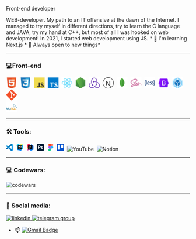 Front-end developer 

WEB-developer. My path to an IT offensive at the dawn of the Internet. I managed to try myself in different directions, try to learn the C language and JAVA, try my hand at C++, but most of all I was hooked on web development! In 2021, I started web development using JS. * 🧠 I'm learning Next.js * 🤝 Always open to new things* 

---
### 💻Front-end
<div>
  <img src="https://github.com/devicons/devicon/blob/master/icons/html5/html5-original.svg" title="html5" alt="html5" width="30" height="30"/>&nbsp;
  <img src="https://github.com/devicons/devicon/blob/master/icons/css3/css3-original.svg" title="css" alt="css" width="30" height="30"/>&nbsp;
  <img src="https://github.com/devicons/devicon/blob/master/icons/javascript/javascript-original.svg" title="javascript" alt="javascript" width="30" height="30"/>&nbsp;
  <img src="https://github.com/devicons/devicon/blob/master/icons/typescript/typescript-original.svg" title="typescript" alt="typescript" width="30" height="30"/>&nbsp;
  <img src="https://github.com/devicons/devicon/blob/master/icons/react/react-original.svg" title="reactjs" alt="reactjs" width="30" height="30"/>&nbsp;
  <img src="https://github.com/devicons/devicon/blob/master/icons/nodejs/nodejs-original.svg" title="nodejs" alt="nodejs" width="30" height="30"/>&nbsp;
  <img src="https://github.com/devicons/devicon/blob/master/icons/redux/redux-original.svg" title="redux" alt="redux" width="30" height="30"/>&nbsp; 
  <img src="https://github.com/devicons/devicon/blob/master/icons/nextjs/nextjs-line.svg" title="nextjs" alt="nextjs" width="30" height="30"/>&nbsp;
  <img src="https://github.com/devicons/devicon/blob/master/icons/mongodb/mongodb-original.svg" title="mongodb" alt="mongodb" width="30" height="30"/>&nbsp;
   <img src="https://github.com/devicons/devicon/blob/master/icons/sass/sass-original.svg" title="sass/scss" alt="sass/scss" width="30" height="30"/>&nbsp;
   <img src="https://github.com/devicons/devicon/blob/master/icons/less/less-plain-wordmark.svg" title="less/less" alt="less/less" width="30" height="30"/>&nbsp;
   <img src="https://github.com/devicons/devicon/blob/master/icons/bootstrap/bootstrap-original.svg" title="bootstrap" alt="bootstrap width="30" height="30"/>&nbsp;
  <img src="https://github.com/devicons/devicon/blob/master/icons/webpack/webpack-original.svg" title="webpack" alt="webpack" width="30" height="30"/>&nbsp;
  <img src="https://github.com/devicons/devicon/blob/master/icons/git/git-original.svg" title="git" alt="git" width="30" height="30"/>&nbsp;
</div>
  <img src="https://github.com/devicons/devicon/blob/master/icons/mysql/mysql-original-wordmark.svg" title="mysql" alt="mysql" width="30" height="30"/>&nbsp;
</div>

---

### 🛠 Tools:

<div>
  <img src="https://github.com/devicons/devicon/blob/master/icons/vscode/vscode-original.svg" title="vscode" alt="vscode" width="20" height="20"/>&nbsp;
  <img src="https://github.com/devicons/devicon/blob/master/icons/webstorm/webstorm-original.svg" title="webstorm" alt="webstorm" width="20" height="20"/>&nbsp;
  <img src="https://github.com/devicons/devicon/blob/master/icons/intellij/intellij-original.svg" title="intellij" alt="intellij" width="20" height="20"/>&nbsp;
  <img src="https://github.com/devicons/devicon/blob/master/icons/photoshop/photoshop-plain.svg" title="photoshop" alt="photoshop" width="20" height="20"/>&nbsp;
  <img src="https://github.com/devicons/devicon/blob/master/icons/figma/figma-original.svg" title="figma" alt="figma" width="20" height="20"/>&nbsp;
  <img src="https://github.com/devicons/devicon/blob/master/icons/trello/trello-plain.svg" title="trello" alt="trello" width="20" height="20"/>&nbsp;
  <img src="https://upload.wikimedia.org/wikipedia/commons/9/9e/YouTube_Logo_%282013-2017%29.svg" title="YouTube" alt="YouTube" width="20" height="20"/>&nbsp;
  <img src="https://upload.wikimedia.org/wikipedia/commons/e/e9/Notion-logo.svg" title="Notion" alt="Notion" width="20" height="20"/>&nbsp;
</div>

---

### 💻 Codewars:

![codewars](https://www.codewars.com/users/Diognet/badges/small)

---

### 🤝 Social media:

  <div id="badges">
    <a href="https://www.linkedin.com/in/sergey-langavoy-021b17121/" target="_blank">
      <img src="https://cdn-icons-png.flaticon.com/512/2504/2504799.png" width="20" height="20" alt="linkedin" />
    </a>
    <a href="https://t.me/Diognet" target="_blank">
      <img src="https://cdn-icons-png.flaticon.com/512/2111/2111646.png" width="20" height="20" alt="telegram group" />
    </a>

- :mailbox: [![Gmail Badge](https://img.shields.io/badge/-Gmail-red?style=flat&logo=Gmail&logoColor=white)](mailto:morgan.up.dn@gmail.com)


     </div>



